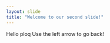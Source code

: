 ```yaml
---
layout: slide
title: "Welcome to our second slide!"
---
```

Hello ploq
Use the left arrow to go back!
